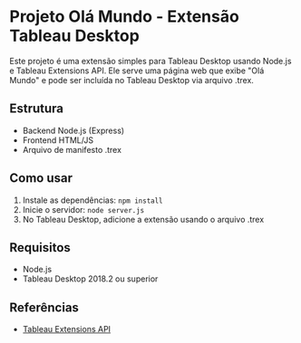 # Projeto Olá Mundo - Extensão Tableau Desktop

Este projeto é uma extensão simples para Tableau Desktop usando Node.js e Tableau Extensions API. Ele serve uma página web que exibe "Olá Mundo" e pode ser incluída no Tableau Desktop via arquivo .trex.

## Estrutura
- Backend Node.js (Express)
- Frontend HTML/JS
- Arquivo de manifesto .trex

## Como usar
1. Instale as dependências: `npm install`
2. Inicie o servidor: `node server.js`
3. No Tableau Desktop, adicione a extensão usando o arquivo .trex

## Requisitos
- Node.js
- Tableau Desktop 2018.2 ou superior

## Referências
- [Tableau Extensions API](https://tableau.github.io/extensions-api/)
